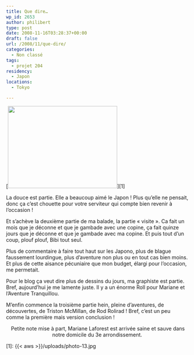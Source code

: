 ```yaml
---
title: Que dire…
wp_id: 2653
author: philibert
type: post
date: 2008-11-16T03:28:37+00:00
draft: false
url: /2008/11/que-dire/
categories:
  - Non classé
tags:
  - projet 204
residency:
  - Japon
locations:
  - Tokyo

---
```

[<img class="aligncenter size-medium wp-image-604" title="photo-13" src="{{< aws >}}/uploads/photo-13-300x225.jpg" alt="" width="300" height="225" />][1]

La douce est partie. Elle a beaucoup aimé le Japon ! Plus qu&rsquo;elle ne pensait, donc ça c&rsquo;est chouette pour votre serviteur qui compte bien revenir à l&rsquo;occasion !

Et s&rsquo;achève la deuxième partie de ma balade, la partie « visite ». Ca fait un mois que je déconne et que je gambade avec une copine, ça fait quinze jours que je déconne et que je gambade avec ma copine. Et puis tout d&rsquo;un coup, plouf plouf, Bibi tout seul. 

Plus de commentaire à faire tout haut sur les Japono, plus de blague faussement lourdingue, plus d&rsquo;aventure non plus ou en tout cas bien moins. Et plus de cette aisance pécuniaire que mon budget, élargi pour l&rsquo;occasion, me permetait.

Pour le blog ça veut dire plus de dessins du jours, ma graphiste est partie. Bref, aujourd&rsquo;hui je me lamente juste. Il y a un énorme Roll pour Mariane et l&rsquo;Aventure Tranquillou.

M&rsquo;enfin commence la troisième partie hein, pleine d&rsquo;aventures, de découvertes, de Triston McMillan, de Rod Rolirad ! Bref, c&rsquo;est un peu comme la première mais version conclusion !

<p style="text-align: center;">
  Petite note mise à part, Mariane Laforest est arrivée saine et sauve dans notre domicile du 3e arrondissement. 
</p>

 [1]: {{< aws >}}/uploads/photo-13.jpg
